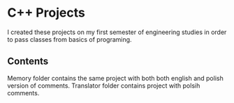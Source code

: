 # C++ Projects

I created these projects on my first semester of engineering studies in order to pass classes from basics of programing.

## Contents

Memory folder contains the same project with both both english and polish version of comments.
Translator folder contains project with polsih comments. 